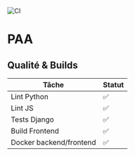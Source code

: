 ![CI](https://github.com/${REPO_OWNER}/${REPO_NAME}/actions/workflows/ci.yml/badge.svg)

# PAA

## Qualité & Builds

| Tâche | Statut |
| --- | --- |
| Lint Python | ✅ |
| Lint JS | ✅ |
| Tests Django | ✅ |
| Build Frontend | ✅ |
| Docker backend/frontend | ✅ |
